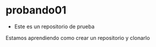 # probando01 
* Este es un repositorio de prueba 

Estamos aprendiendo como crear un repositorio y clonarlo
